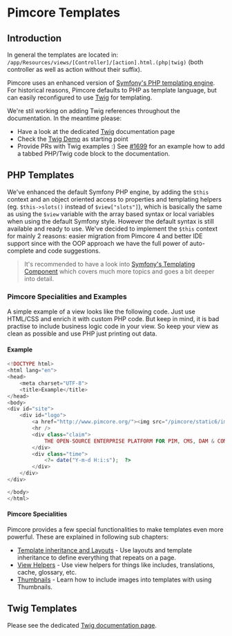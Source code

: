 # Pimcore Templates

## Introduction

In general the templates are located in: `/app/Resources/views/[Controller]/[action].html.(php|twig)` 
(both controller as well as action without their suffix).  

Pimcore uses an enhanced version of [Symfony's PHP templating engine](http://symfony.com/doc/current/templating/PHP.html).
For historical reasons, Pimcore defaults to PHP as template language, but can easily reconfigured to use [Twig](./00_Twig.md)
for templating.

We're stil working on adding Twig references throughout the documentation. In the meantime please:

* Have a look at the dedicated [Twig](./00_Twig.md) documentation page
* Check the [Twig Demo](https://github.com/pimcore/pimcore/tree/master/install-profiles/demo-basic-twig) as starting point
* Provide PRs with Twig examples :) See [#1699](https://github.com/pimcore/pimcore/issues/1699#issuecomment-328115727) for
  an example how to add a tabbed PHP/Twig code block to the documentation.

## PHP Templates
  
We've enhanced the default Symfony PHP engine, by adding the `$this` context and an object oriented access to properties 
and templating helpers (eg. `$this->slots()` instead of `$view["slots"]`), which is basically the same as using 
the `$view` variable with the array based syntax or local variables when using the default Symfony style. 
However the default syntax is still available and ready to use.
We've decided to implement the `$this` context for mainly 2 reasons: easier migration from Pimcore 4 and better IDE support
since with the OOP approach we have the full power of auto-complete and code suggestions. 

> It's recommended to have a look into [Symfony's Templating Component](http://symfony.com/doc/current/templating.html) 
which covers much  more topics and goes a bit deeper into detail. 

### Pimcore Specialities and Examples

A simple example of a view looks like the following code. Just use HTML/CSS and enrich it with custom PHP code. 
But keep in mind, it is bad practise to include business logic code in your view. So keep your view as clean as 
possible and use PHP just printing out data. 

#### Example

```php 
<!DOCTYPE html>
<html lang="en">
<head>
    <meta charset="UTF-8">
    <title>Example</title>
</head>
<body>
<div id="site">
    <div id="logo">
        <a href="http://www.pimcore.org/"><img src="/pimcore/static6/img/logo-gray.svg" style="width: 200px;" /></a>
        <hr />
        <div class="claim">
            THE OPEN-SOURCE ENTERPRISE PLATFORM FOR PIM, CMS, DAM & COMMERCE
        </div>
        <div class="time">
            <?= date("Y-m-d H:i:s");  ?>
        </div>
    </div>
</div>

</body>
</html>
```

####  Pimcore Specialities

Pimcore provides a few special functionalities to make templates even more powerful. 
These are explained in following sub chapters:

* [Template inheritance and Layouts](./01_Layouts.md) - Use layouts and template inheritance to define everything that repeats on a page. 
* [View Helpers](./02_Templating_Helpers/README.md) - Use view helpers for things like includes, translations, cache, glossary, etc.
* [Thumbnails](./04_Thumbnails.md) - Learn how to include images into templates with using Thumbnails.

## Twig Templates

Please see the dedicated [Twig documentation page](./00_Twig.md). 
